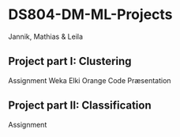# DS804-DM-ML-Projects
Jannik, Mathias & Leila

## Project part I: Clustering
Assignment
Weka
Elki
Orange
Code
Præsentation


## Project part II: Classification
Assignment
